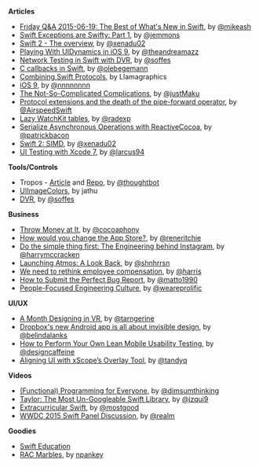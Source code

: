 **Articles**

* [Friday Q&A 2015-06-19: The Best of What's New in Swift](https://www.mikeash.com/pyblog/friday-qa-2015-06-19-the-best-of-whats-new-in-swift.html), by [@mikeash](https://twitter.com/mikeash)
* [Swift Exceptions are Swifty: Part 1](http://www.figure.ink/blog/2015/6/20/swift-exceptions-are-swifty-part-1), by [@jemmons](https://twitter.com/jemmons)
* [Swift 2 - The overview](http://www.russbishop.net/swift-2-0), by [@xenadu02](https://twitter.com/xenadu02)
* [Playing With UIDynamics in iOS 9](http://fancypixel.github.io/blog/2015/06/19/playing-with-uidynamics-in-ios-9/), by [@theandreamazz](https://twitter.com/theandreamazz)
* [Network Testing in Swift with DVR](http://blog.soff.es/network-testing-in-swift-with-dvr/), by [@soffes](https://twitter.com/soffes)
* [C callbacks in Swift](http://oleb.net/blog/2015/06/c-callbacks-in-swift/), by [@olebegemann](https://twitter.com/olebegemann)
* [Combining Swift Protocols](http://www.llamagraphics.com/content/combining-swift-protocols), by Llamagraphics
* [i​OS 9](http://nshipster.com/ios9/), by [@nnnnnnnn](https://twitter.com/nnnnnnnn)
* [The Not-So-Complicated Complications](http://macoscope.com/blog/the-not-so-complicated-complications/), by [@justMaku](https://twitter.com/justMaku)
* [Protocol extensions and the death of the pipe-forward operator](http://airspeedvelocity.net/2015/06/23/protocol-extensions-and-the-death-of-the-pipe-forward-operator/), by [@AirspeedSwift](https://twitter.com/airspeedswift)
* [Lazy WatchKit tables](http://radex.io/watch/lazy/), by [@radexp](https://twitter.com/radexp)
* [Serialize Asynchronous Operations with ReactiveCocoa](http://spin.atomicobject.com/2015/06/19/serialize-asynchronous-operations-reactivecocoa/), by [@patrickbacon](https://twitter.com/patrickbacon)
* [Swift 2: SIMD](http://www.russbishop.net/swift-2-simd), by [@xenadu02](https://twitter.com/xenadu02)
* [UI Testing with Xcode 7](https://medium.com/@larcus94/ui-testing-with-xcode-7-221d16bad276), by [@larcus94](https://twitter.com/larcus94)

**Tools/Controls**

* Tropos - [Article](https://robots.thoughtbot.com/open-sourcing-tropos) and [Repo](https://github.com/thoughtbot/Tropos), by [@thoughtbot](https://twitter.com/thoughtbot)
* [UIImageColors](https://github.com/jathu/UIImageColors), by jathu
* [DVR](https://github.com/venmo/DVR), by [@soffes](https://twitter.com/soffes)

**Business**

* [Throw Money at It](http://robnapier.net/throw-money), by [@cocoaphony](https://twitter.com/cocoaphony)
* [How would you change the App Store?](http://www.imore.com/how-would-you-change-app-store), by [@reneritchie](https://twitter.com/reneritchie)
* [Do the simple thing first: The Engineering behind Instagram](https://www.fastcompany.com/3047642/tech-forecast/do-the-simple-thing-first-the-engineering-behind-instagram), by [@harrymccracken](https://twitter.com/harrymccracken)
* [Launching Atmos: A Look Back](https://medium.com/@shnhrrsn/launching-atmos-a-look-back-177ef6ae370a), by [@shnhrrsn](https://twitter.com/shnhrrsn)
* [We need to rethink employee compensation](http://www.aaronkharris.com/we-need-to-rethink-employee-compensation), by [@harris](https://twitter.com/harris)
* [How to Submit the Perfect Bug Report](https://medium.com/ribot-labs/how-to-submit-the-perfect-bug-report-for-android-ios-41992d160bab), by [@matto1990](https://twitter.com/matto1990)
* [People-Focused Engineering Culture](http://blog.prolificinteractive.com/2015/06/23/people-focused-engineering-culture/), by [@weareprolific](https://twitter.com/weareprolific)

**UI/UX**

* [A Month Designing in VR](https://medium.com/facebook-design/a-month-designing-in-vr-62474aef1f1c), by [@tarngerine](https://twitter.com/tarngerine)
* [Dropbox's new Android app is all about invisible design](http://www.wired.com/2015/06/dropboxs-new-android-app-invisible-design/), by [@belindalanks](https://twitter.com/belindalanks)
* [How to Perform Your Own Lean Mobile Usability Testing](http://uxmag.com/articles/how-to-perform-your-own-lean-mobile-usability-testing), by [@designcaffeine](https://twitter.com/designcaffeine)
* [Aligning UI with xScope’s Overlay Tool](http://blog.iconfactory.com/2015/06/aligning-ui-with-xscopes-overlay-tool/), by [@tandyq](https://twitter.com/tandyq)

**Videos**

* [(Functional) Programming for Everyone](https://realm.io/news/swift-summit-daniel-steinberg-functional-programming-for-everyone/), by [@dimsumthinking](https://twitter.com/dimsumthinking)
* [Taylor: The Most Un-Googleable Swift Library](https://realm.io/news/swift-summit-jorge-izquierdo-taylor-http-server-library/), by [@izqui9](https://twitter.com/izqui9)
* [Extracurricular Swift](https://realm.io/news/swift-summit-sally-shepard-extracurricular-swift-programming-education/), by [@mostgood](https://twitter.com/mostgood)
* [WWDC 2015 Swift Panel Discussion](https://realm.io/news/apple-wwdc-2015-swift-panel-discussion/), by [@realm](https://twitter.com/realm)

**Goodies**

* [Swift Education](http://swifteducation.github.io/)
* [RAC Marbles](http://neilpa.me/rac-marbles/), by [npankey](https://twitter.com/npankey)
